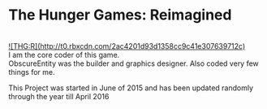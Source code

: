 <h1> The Hunger Games: Reimagined </h1><br>
<a href="https://www.roblox.com/games/265496283/--">![THG:R](http://t0.rbxcdn.com/2ac4201d93d1358cc9c41e307639712c)</a>
<br>
I am the core coder of this game.
<br>
ObscureEntity was the builder and graphics designer. Also coded very few things for me.

This Project was started in June of 2015 and has been updated randomly through the year till April 2016
